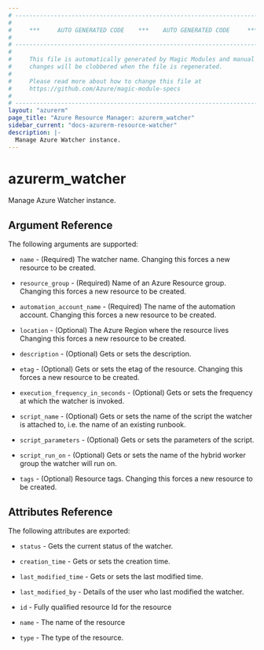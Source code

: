 ```yaml
---
# ----------------------------------------------------------------------------
#
#     ***     AUTO GENERATED CODE    ***    AUTO GENERATED CODE     ***
#
# ----------------------------------------------------------------------------
#
#     This file is automatically generated by Magic Modules and manual
#     changes will be clobbered when the file is regenerated.
#
#     Please read more about how to change this file at
#     https://github.com/Azure/magic-module-specs
#
# ----------------------------------------------------------------------------
layout: "azurerm"
page_title: "Azure Resource Manager: azurerm_watcher"
sidebar_current: "docs-azurerm-resource-watcher"
description: |-
  Manage Azure Watcher instance.
---
```


# azurerm_watcher

Manage Azure Watcher instance.


## Argument Reference

The following arguments are supported:

* `name` - (Required) The watcher name. Changing this forces a new resource to be created.

* `resource_group` - (Required) Name of an Azure Resource group. Changing this forces a new resource to be created.

* `automation_account_name` - (Required) The name of the automation account. Changing this forces a new resource to be created.

* `location` - (Optional) The Azure Region where the resource lives Changing this forces a new resource to be created.

* `description` - (Optional) Gets or sets the description.

* `etag` - (Optional) Gets or sets the etag of the resource. Changing this forces a new resource to be created.

* `execution_frequency_in_seconds` - (Optional) Gets or sets the frequency at which the watcher is invoked.

* `script_name` - (Optional) Gets or sets the name of the script the watcher is attached to, i.e. the name of an existing runbook.

* `script_parameters` - (Optional) Gets or sets the parameters of the script.

* `script_run_on` - (Optional) Gets or sets the name of the hybrid worker group the watcher will run on.

* `tags` - (Optional) Resource tags. Changing this forces a new resource to be created.

## Attributes Reference

The following attributes are exported:

* `status` - Gets the current status of the watcher.

* `creation_time` - Gets or sets the creation time.

* `last_modified_time` - Gets or sets the last modified time.

* `last_modified_by` - Details of the user who last modified the watcher.

* `id` - Fully qualified resource Id for the resource

* `name` - The name of the resource

* `type` - The type of the resource.

